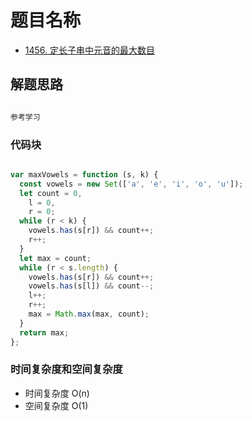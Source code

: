 # 题目名称

- [1456. 定长子串中元音的最大数目](https://leetcode-cn.com/problems/maximum-number-of-vowels-in-a-substring-of-given-length/)

## 解题思路

```javascript

参考学习

```

### 代码块

```javascript

var maxVowels = function (s, k) {
  const vowels = new Set(['a', 'e', 'i', 'o', 'u']);
  let count = 0,
    l = 0,
    r = 0;
  while (r < k) {
    vowels.has(s[r]) && count++;
    r++;
  }
  let max = count;
  while (r < s.length) {
    vowels.has(s[r]) && count++;
    vowels.has(s[l]) && count--;
    l++;
    r++;
    max = Math.max(max, count);
  }
  return max;
};

```

### 时间复杂度和空间复杂度

- 时间复杂度 O(n)
- 空间复杂度 O(1)
